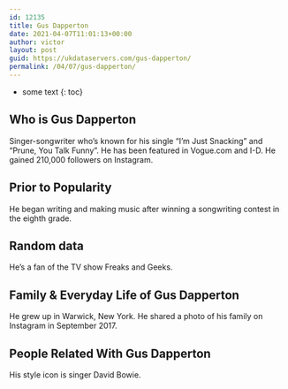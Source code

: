 ```yaml
---
id: 12135
title: Gus Dapperton
date: 2021-04-07T11:01:13+00:00
author: victor
layout: post
guid: https://ukdataservers.com/gus-dapperton/
permalink: /04/07/gus-dapperton/
---
```


* some text
{: toc}


## Who is Gus Dapperton



Singer-songwriter who&#8217;s known for his single &#8220;I&#8217;m Just Snacking&#8221; and &#8220;Prune, You Talk Funny&#8221;. He has been featured in Vogue.com and I-D. He gained 210,000 followers on Instagram.

                
                
                
## Prior to Popularity



He began writing and making music after winning a songwriting contest in the eighth grade.

                
                
                
## Random data



He&#8217;s a fan of the TV show Freaks and Geeks.

                
                
                
## Family & Everyday Life of Gus Dapperton



He grew up in Warwick, New York. He shared a photo of his family on Instagram in September 2017.

                
                
                
## People Related With Gus Dapperton



His style icon is singer David Bowie.

                
              
            
          
          
          